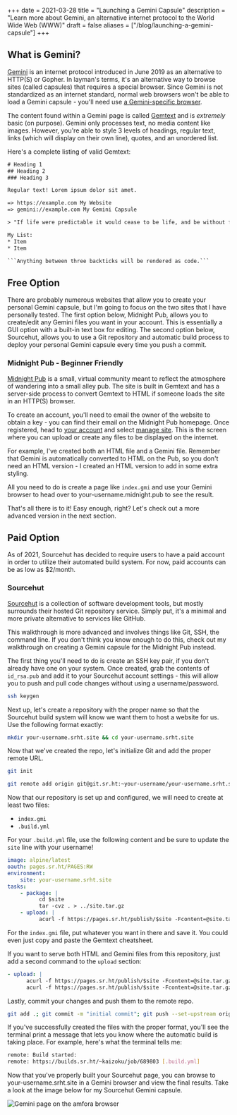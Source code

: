 +++
date = 2021-03-28
title = "Launching a Gemini Capsule"
description = "Learn more about Gemini, an alternative internet protocol to the World Wide Web (WWW)"
draft = false
aliases = ["/blog/launching-a-gemini-capsule"]
+++

## What is Gemini?

[Gemini](https://gemini.circumlunar.space/) is an internet protocol introduced
in June 2019 as an alternative to HTTP(S) or Gopher. In layman's terms, it's an
alternative way to browse sites (called capsules) that requires a special
browser. Since Gemini is not standardized as an internet standard, normal web
browsers won't be able to load a Gemini capsule - you'll need use
[a Gemini-specific browser](https://gemini.circumlunar.space/clients.html).

The content found within a Gemini page is called
[Gemtext](https://gemini.circumlunar.space/docs/cheatsheet.gmi) and is
_extremely_ basic (on purpose). Gemini only processes text, no media content
like images. However, you're able to style 3 levels of headings, regular text,
links (which will display on their own line), quotes, and an unordered list.

Here's a complete listing of valid Gemtext:

```txt
# Heading 1
## Heading 2
### Heading 3

Regular text! Lorem ipsum dolor sit amet.

=> https://example.com My Website
=> gemini://example.com My Gemini Capsule

> "If life were predictable it would cease to be life, and be without flavor." - Eleanor Roosevelt

My List:
* Item
* Item

```Anything between three backticks will be rendered as code.```
```

## Free Option

There are probably numerous websites that allow you to create your personal
Gemini capsule, but I'm going to focus on the two sites that I have personally
tested. The first option below, Midnight Pub, allows you to create/edit any
Gemini files you want in your account. This is essentially a GUI option with a
built-in text box for editing. The second option below, Sourcehut, allows you to
use a Git repository and automatic build process to deploy your personal Gemini
capsule every time you push a commit.

### Midnight Pub - Beginner Friendly

[Midnight Pub](https://midnight.pub/) is a small, virtual community meant to
reflect the atmosphere of wandering into a small alley pub. The site is built in
Gemtext and has a server-side process to convert Gemtext to HTML if someone
loads the site in an HTTP(S) browser.

To create an account, you'll need to email the owner of the website to obtain a
key - you can find their email on the Midnight Pub homepage. Once registered,
head to [your account](https://midnight.pub/account) and select
[manage site](https://midnight.pub/site). This is the screen where you can
upload or create any files to be displayed on the internet.

For example, I've created both an HTML file and a Gemini file. Remember that
Gemini is automatically converted to HTML on the Pub, so you don't need an HTML
version - I created an HTML version to add in some extra styling.

All you need to do is create a page like `index.gmi` and use your Gemini browser
to head over to your-username.midnight.pub to see the result.

That's all there is to it! Easy enough, right? Let's check out a more advanced
version in the next section.

## Paid Option

As of 2021, Sourcehut has decided to require users to have a paid account in
order to utilize their automated build system. For now, paid accounts can be as
low as $2/month.

### Sourcehut

[Sourcehut](https://sourcehut.org/) is a collection of software development
tools, but mostly surrounds their hosted Git repository service. Simply put,
it's a minimal and more private alternative to services like GitHub.

This walkthrough is more advanced and involves things like Git, SSH, the command
line. If you don't think you know enough to do this, check out my walkthrough on
creating a Gemini capsule for the Midnight Pub instead.

The first thing you'll need to do is create an SSH key pair, if you don't
already have one on your system. Once created, grab the contents of `id_rsa.pub`
and add it to your Sourcehut account settings - this will allow you to push and
pull code changes without using a username/password.

```bash
ssh keygen
```

Next up, let's create a repository with the proper name so that the Sourcehut
build system will know we want them to host a website for us. Use the following
format exactly:

```bash
mkdir your-username.srht.site && cd your-username.srht.site
```

Now that we've created the repo, let's initialize Git and add the proper remote
URL.

```bash
git init
```

```bash
git remote add origin git@git.sr.ht:~your-username/your-username.srht.site
```

Now that our repository is set up and configured, we will need to create at
least two files:

-   `index.gmi`
-   `.build.yml`

For your `.build.yml` file, use the following content and be sure to update the
`site` line with your username!

```yaml
image: alpine/latest
oauth: pages.sr.ht/PAGES:RW
environment:
    site: your-username.srht.site
tasks:
    - package: |
          cd $site
          tar -cvz . > ../site.tar.gz
    - upload: |
          acurl -f https://pages.sr.ht/publish/$site -Fcontent=@site.tar.gz -Fprotocol=GEMINI
```

For the `index.gmi` file, put whatever you want in there and save it. You could
even just copy and paste the Gemtext cheatsheet.

If you want to serve both HTML and Gemini files from this repository, just add a
second command to the `upload` section:

```yaml
- upload: |
      acurl -f https://pages.sr.ht/publish/$site -Fcontent=@site.tar.gz -Fprotocol=GEMINI
      acurl -f https://pages.sr.ht/publish/$site -Fcontent=@site.tar.gz
```

Lastly, commit your changes and push them to the remote repo.

```bash
git add .; git commit -m "initial commit"; git push --set-upstream origin HEAD
```

If you've successfully created the files with the proper format, you'll see the
terminal print a message that lets you know where the automatic build is taking
place. For example, here's what the terminal tells me:

```bash
remote: Build started:
remote: https://builds.sr.ht/~kaizoku/job/689803 [.build.yml]
```

Now that you've properly built your Sourcehut page, you can browse to
your-username.srht.site in a Gemini browser and view the final results. Take a
look at the image below for my Sourcehut Gemini capsule.

![Gemini page on the amfora browser](https://img.cleberg.io/blog/20210328-launching-a-gemini-capsule/amfora.png)
